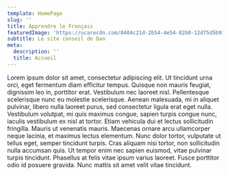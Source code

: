 ```yaml
---
template: HomePage
slug: ''
title: Apprendre le Français
featuredImage: 'https://ucarecdn.com/0404c21d-2b54-4e54-82b0-12d75d5b9197/'
subtitle: Le site conseil de Dan
meta:
  description: ''
  title: Accueil
---
```

Lorem ipsum dolor sit amet, consectetur adipiscing elit. Ut tincidunt urna orci, eget fermentum diam efficitur tempus. Quisque non mauris feugiat, dignissim leo in, porttitor erat. Vestibulum nec laoreet nisl. Pellentesque scelerisque nunc eu molestie scelerisque. Aenean malesuada, mi in aliquet pulvinar, libero nulla laoreet purus, sed consectetur ligula erat eget nulla. Vestibulum volutpat, mi quis maximus congue, sapien turpis congue nunc, iaculis vestibulum ex nisl at tortor. Etiam vehicula dui et lectus sollicitudin fringilla. Mauris ut venenatis mauris. Maecenas ornare arcu ullamcorper neque lacinia, et maximus lectus elementum. Nunc dolor tortor, vulputate ut tellus eget, semper tincidunt turpis. Cras aliquam nisi tortor, non sollicitudin nulla accumsan quis. Ut tempor enim nec sapien euismod, vitae pulvinar turpis tincidunt. Phasellus at felis vitae ipsum varius laoreet. Fusce porttitor odio id posuere gravida. Nunc mattis sit amet velit vitae tincidunt.
